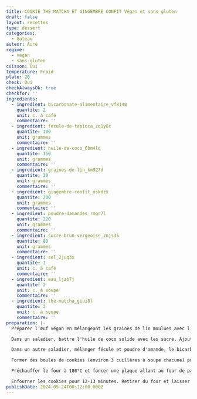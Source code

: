 ```yaml
---
title: COOKIE THE MATCHA ET GINGEMBRE CONFIT Végan et sans gluten
draft: false
layout: recettes
type: dessert
categories:
  - Gateau
auteur: Auré
regime:
  - vegan
  - sans-gluten
cuisson: Oui
temperature: Froid
plate: 20
check: Oui
checkAlwaysOk: true
checkfor: ''
ingredients:
  - ingredient: bicarbonate-alimentaire_vf8140
    quantite: 2
    unit: c. à café
    commentaire: ''
  - ingredient: fecule-de-tapioca_zq1y8c
    quantite: 100
    unit: grammes
    commentaire: ''
  - ingredient: huile-de-coco_6bm4lq
    quantite: 150
    unit: grammes
    commentaire: ''
  - ingredient: graines-de-lin_km927d
    quantite: 30
    unit: grammes
    commentaire: ''
  - ingredient: gingembre-confit_oskdzx
    quantite: 200
    unit: grammes
    commentaire: ''
  - ingredient: poudre-damandes_rmgr7l
    quantite: 220
    unit: grammes
    commentaire: ''
  - ingredient: sucre-brun-vergeoise_znjs35
    quantite: 80
    unit: grammes
    commentaire: ''
  - ingredient: sel_2juq3x
    quantite: 1
    unit: c. à café
    commentaire: ''
  - ingredient: eau_ljzb7j
    quantite: 2
    unit: c. à soupe
    commentaire: ''
  - ingredient: the-matcha_giui8l
    quantite: 3
    unit: c. à soupe
    commentaire: ''
preparation: |-
  Préparer l’œuf végan en mélangeant les graines de lin moulues avec l’eau. Laisser reposer quelques minutes.

  Dans un saladier, battre l'huile de coco solide avec les sucre. Ajouter l’œuf végan de graines de lin et bien mélanger.

  Dans un autre saladier, mélanger fécule et poudre d'amande, le bicarbonate de soude et le sel. Incorporer au mélange précédent, puis ajouter le gingembre confit coupé en petits cubes.

  Former des boules de cookies (environ 3 cuillères à soupe chacune) puis les déposer sur la plaque en laissant suffisamment d’espace entre chacune d’entre elles. Placer la plaque au freezer pendant 15 minutes jusqu’à ce que les boules soient bien figées.

  Préchauffer le four à 180°C et foncer une plaque allant au four de papier sulfurisé. Réserver.

  Enfourner les cookies pour 12-13 minutes. Retirer du four et laisser refroidir sur la plaque pendant quelques minutes avant de transférer sur une grille pour les laisser refroidir complètement.
publishDate: 2024-05-24T00:12:00.000Z
---
```

